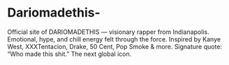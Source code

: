 # Dariomadethis-
Official site of DARIOMADETHIS — visionary rapper from Indianapolis. Emotional, hype, and chill energy felt through the force. Inspired by Kanye West, XXXTentacion, Drake, 50 Cent, Pop Smoke &amp; more. Signature quote: “Who made this shit.” The next global icon.
